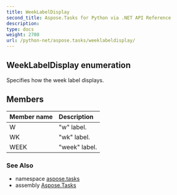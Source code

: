 ```yaml
---
title: WeekLabelDisplay
second_title: Aspose.Tasks for Python via .NET API Reference
description: 
type: docs
weight: 2700
url: /python-net/aspose.tasks/weeklabeldisplay/
---
```


## WeekLabelDisplay enumeration

Specifies how the week label displays.

## Members
| Member name | Description |
| :- | :- |
|W|"w" label.|
|WK|"wk" label.|
|WEEK|"week" label.|

### See Also

* namespace [aspose.tasks](/tasks/python-net/aspose.tasks/)
* assembly [Aspose.Tasks](/tasks/python-net/)

